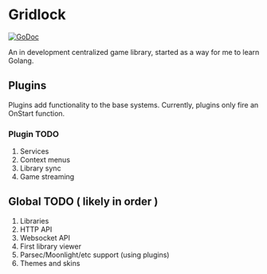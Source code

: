 # Gridlock

[![GoDoc](https://godoc.org/github.com/Stumblinbear/gridlock/api?status.svg)](https://godoc.org/github.com/Stumblinbear/gridlock/api)

An in development centralized game library, started as a way for me to learn Golang.

## Plugins

Plugins add functionality to the base systems. Currently, plugins only fire an OnStart function.

### Plugin TODO
1. Services
2. Context menus
3. Library sync
4. Game streaming

## Global TODO ( likely in order )
1. Libraries
2. HTTP API
3. Websocket API
4. First library viewer
6. Parsec/Moonlight/etc support (using plugins)
7. Themes and skins